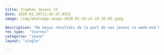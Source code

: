 ```yaml
---
title: Trophée Jeunes J3
date: 2020-01-20T12:45:37.035Z
image: /img/whatsapp-image-2020-01-19-at-23.36.05.jpeg

description: "De beaux résultats de la part de nos jeunes ce week-end Nicolas vainqueur en Junior A, Anatole vainqueur en Cadet B, Cyrus 3ème en Benjamin B"
res_type:  "tournoi"
categorie: "jeune"
layout: "single"

---
```

